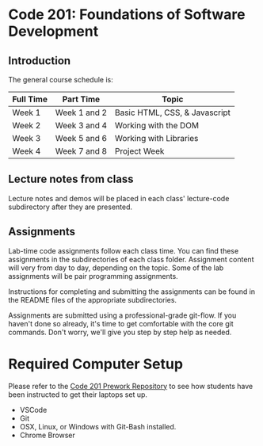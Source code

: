 # Code 201: Foundations of Software Development

## Introduction

The general course schedule is:

Full Time  | Part Time    | Topic
-----------|--------------|---------------
Week 1     | Week 1 and 2 | Basic HTML, CSS, & Javascript
Week 2     | Week 3 and 4 | Working with the DOM
Week 3     | Week 5 and 6 | Working with Libraries
Week 4     | Week 7 and 8 | Project Week

## Lecture notes from class

Lecture notes and demos will be placed in each class' lecture-code subdirectory after they are presented.  

## Assignments

Lab-time code assignments follow each class time. You can find these assignments in the subdirectories of each class folder. Assignment content will very from day to day, depending on the topic. Some of the lab assignments will be pair programming assignments.

Instructions for completing and submitting the assignments can be found in the README files of the appropriate subdirectories.

Assignments are submitted using a professional-grade git-flow. If you haven't done so already, it's time to get comfortable with the core git commands. Don't worry, we'll give you step by step help as needed.

# Required Computer Setup

Please refer to the [Code 201 Prework Repository](https://github.com/codefellows/code-201-prework) to see how students have been instructed to get their laptops set up.

* VSCode
* Git
* OSX, Linux, or Windows with Git-Bash installed.
* Chrome Browser
